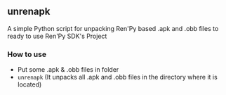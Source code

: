 ## unrenapk
A simple Python script for unpacking Ren'Py based .apk and .obb files to ready to use Ren'Py SDK's Project

### How to use
* Put some .apk & .obb files in folder
* `unrenapk` (It unpacks all .apk and .obb files in the directory where it is located)
